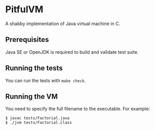 # PitfulVM

A shabby implementation of Java virtual machine in C.

## Prerequisites

Java SE or OpenJDK is required to build and validate test suite.

## Running the tests

You can run the tests with `make check`.

## Running the VM

You need to specify the full filename to the executable. For example:
```shell
$ javac tests/Factorial.java
$ ./jvm tests/Factorial.class
```
